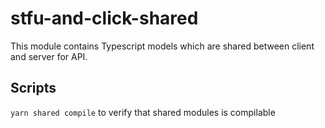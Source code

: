 # stfu-and-click-shared

This module contains Typescript models which are shared between client and server for API.

## Scripts

`yarn shared compile` to verify that shared modules is compilable
